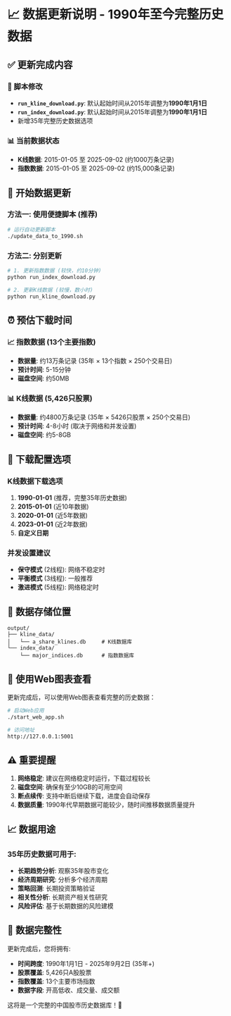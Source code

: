 # 📈 数据更新说明 - 1990年至今完整历史数据

## ✅ 更新完成内容

### 🔧 脚本修改
- **`run_kline_download.py`**: 默认起始时间从2015年调整为**1990年1月1日**
- **`run_index_download.py`**: 默认起始时间从2015年调整为**1990年1月1日**
- 新增35年完整历史数据选项

### 📊 当前数据状态
- **K线数据**: 2015-01-05 至 2025-09-02 (约1000万条记录)
- **指数数据**: 2015-01-05 至 2025-09-02 (约15,000条记录)

## 🚀 开始数据更新

### 方法一: 使用便捷脚本 (推荐)
```bash
# 运行自动更新脚本
./update_data_to_1990.sh
```

### 方法二: 分别更新
```bash
# 1. 更新指数数据 (较快，约10分钟)
python run_index_download.py

# 2. 更新K线数据 (较慢，数小时)
python run_kline_download.py
```

## ⏰ 预估下载时间

### 📈 指数数据 (13个主要指数)
- **数据量**: 约13万条记录 (35年 × 13个指数 × 250个交易日)
- **预计时间**: 5-15分钟
- **磁盘空间**: 约50MB

### 📊 K线数据 (5,426只股票)
- **数据量**: 约4800万条记录 (35年 × 5426只股票 × 250个交易日)
- **预计时间**: 4-8小时 (取决于网络和并发设置)
- **磁盘空间**: 约5-8GB

## 🎯 下载配置选项

### K线数据下载选项
1. **1990-01-01** (推荐，完整35年历史数据)
2. **2015-01-01** (近10年数据)
3. **2020-01-01** (近5年数据)
4. **2023-01-01** (近2年数据)
5. **自定义日期**

### 并发设置建议
- **保守模式** (2线程): 网络不稳定时
- **平衡模式** (3线程): 一般推荐
- **激进模式** (5线程): 网络稳定时

## 📁 数据存储位置

```
output/
├── kline_data/
│   └── a_share_klines.db     # K线数据库
└── index_data/
    └── major_indices.db      # 指数数据库
```

## 🔧 使用Web图表查看

更新完成后，可以使用Web图表查看完整的历史数据：

```bash
# 启动Web应用
./start_web_app.sh

# 访问地址
http://127.0.0.1:5001
```

## ⚠️ 重要提醒

1. **网络稳定**: 建议在网络稳定时运行，下载过程较长
2. **磁盘空间**: 确保有至少10GB的可用空间
3. **断点续传**: 支持中断后继续下载，进度会自动保存
4. **数据质量**: 1990年代早期数据可能较少，随时间推移数据质量提升

## 📈 数据用途

### 35年历史数据可用于:
- **长期趋势分析**: 观察35年股市变化
- **经济周期研究**: 分析多个经济周期
- **策略回测**: 长期投资策略验证
- **相关性分析**: 长期资产相关性研究
- **风险评估**: 基于长期数据的风险建模

## 🎉 数据完整性

更新完成后，您将拥有:
- **时间跨度**: 1990年1月1日 - 2025年9月2日 (35年+)
- **股票覆盖**: 5,426只A股股票
- **指数覆盖**: 13个主要市场指数
- **数据字段**: 开高低收、成交量、成交额

这将是一个完整的中国股市历史数据库！🚀

